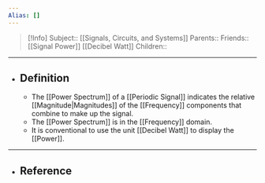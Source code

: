 ```yaml
---
Alias: []
---
```

> [!Info]
> Subject:: [[Signals, Circuits, and Systems]]
> Parents:: 
> Friends:: [[Signal Power]] [[Decibel Watt]]
> Children:: 
---
- ## Definition
	- The [[Power Spectrum]] of a [[Periodic Signal]] indicates the relative [[Magnitude|Magnitudes]] of the [[Frequency]] components that combine to make up the signal.
	- The [[Power Spectrum]] is in the [[Frequency]] domain.
	- It is conventional to use the unit [[Decibel Watt]] to display the [[Power]].
---
- ## Reference